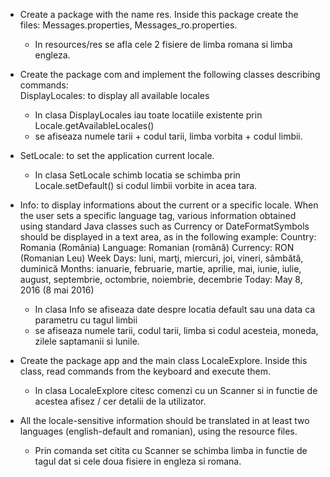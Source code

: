 - Create a package with the name res. Inside this package create the files: Messages.properties, Messages_ro.properties.
    
    - In resources/res se afla cele 2 fisiere de limba romana si limba engleza. 


- Create the package com and implement the following classes describing commands:\
DisplayLocales: to display all available locales

  - In clasa DisplayLocales iau toate locatiile existente prin Locale.getAvailableLocales()
  - se afiseaza numele tarii + codul tarii, limba vorbita + codul limbii.


- SetLocale: to set the application current locale.

  - In clasa SetLocale schimb locatia se schimba prin Locale.setDefault() si codul limbii vorbite in acea tara.


- Info: to display informations about the current or a specific locale.
When the user sets a specific language tag, various information obtained using standard Java classes such as Currency or DateFormatSymbols should be displayed in a text area, as in the following example:
Country: Romania (România)
Language: Romanian (română)
Currency: RON (Romanian Leu)
Week Days: luni, marţi, miercuri, joi, vineri, sâmbătă, duminică
Months: ianuarie, februarie, martie, aprilie, mai, iunie, iulie, august, septembrie, octombrie, noiembrie, decembrie
Today: May 8, 2016 (8 mai 2016)

    - In clasa Info se afiseaza date despre locatia default sau una data ca parametru cu tagul limbii
    - se afiseaza numele tarii, codul tarii, limba si codul acesteia, moneda, zilele saptamanii si lunile.

  
- Create the package app and the main class LocaleExplore. Inside this class, read commands from the keyboard and execute them.

    - In clasa LocaleExplore citesc comenzi cu un Scanner si in functie de acestea afisez / cer detalii de la utilizator.

    
- All the locale-sensitive information should be translated in at least two languages (english-default and romanian), using the resource files.

    - Prin comanda set citita cu Scanner se schimba limba in functie de tagul dat si cele doua fisiere in engleza si romana.
